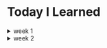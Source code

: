 # Today I Learned

<details>
<summary>week 1</summary>
  <table>
    <th>Day</th><th>Content</th><th>Keyword</th><th>Why?</th><th>Trace</th>
    <tr>
      <td>2021.02.05</td>
      <td>문제 정의</td>
      <td>프로젝트 틀 잡기</td>
      <td>정리 및 문서화</td>
      <td></td>
    </tr>
    <tr>
      <td>2021.02.06</td>
      <td>채팅 서버 구현 방식 공부</td>
      <td>SSE, WebsSocket</td>
      <td>채팅 서버 구현을 위한 방법 찾기</td>
      <td></td>
    </tr>
    <tr>
      <td>2021.02.07</td>
      <td>SSE로 구현</td>
      <td>WebFlux, SSE</td>
      <td>SSE vs WebSocket 비교</td>
      <td>
        <a target='_blank' href="https://github.com/Pawer0223/study_codes/tree/main/flux_example">link1</a>, 
        <a target='_blank' href="https://github.com/Pawer0223/study_codes/tree/main/simple_webflux">link2</a>, 
        <a target='_blank' href="https://github.com/Pawer0223/study_codes/tree/main/using_reactive_streams">link3</a>
      </td>
    </tr>
    <tr>
      <td>2021.02.08</td>
      <td>WebSocket 구현</td>
      <td>WebSocket, sockJS, Stomp</td>
      <td>SSE vs WebSocket 비교</td>
      <td>
        <a target='_blank' href="https://github.com/Pawer0223/study_codes/tree/main/websocket_practice">link1</a>
      </td>
    </tr>
    <tr>
      <td>2021.02.09</td>
      <td>Reactive Programming 공부하기</td>
      <td>Iterable, Observable, Observer, Reactive Streams, Subscription</td>
      <td>webflux 적용 시 기본개념의 부족함을 느낌</td>
      <td>
        <a target='_blank' href="https://github.com/Pawer0223/study_codes/tree/main/reactive_programming">link1</a>
      </td>
    </tr>
    <tr>
      <td>2021.02.10</td>
      <td>Reactive Programming 공부하기(2)</td>
      <td>Operator</td>
      <td>webflux 이해하기</td>
      <td>
        <a target='_blank' href="https://github.com/Pawer0223/study_codes/blob/main/reactive_programming/readme.md#operators">link1</a>
      </td>
    </tr>
    <tr>
      <td>2021.02.11</td>
      <td>Reactive Programming 공부하기(3)</td>
      <td>Scheduler, ... </td>
      <td>webflux 이해하기</td>
      <td>
        <a target='_blank' href="https://github.com/Pawer0223/study_codes/blob/main/reactive_programming/readme.md#operators">link1</a>
      </td>
    </tr>
    <tr>
      <td>2021.02.12</td>
      <td>Chating Server Architecture</td>
      <td>Asynchronus, WorkThread, DefeeredResult Queue, Emitter</td>
      <td>
        <li>아, 근데 사실 왜 비동기로 처리하는게 좋은건지.. 제대로 이해를 못하고 있다..</li>
        <li>Netty를 사용하려는 이유: 네트워크에 대한 처리는 서버에 최대한 맡기고, 최대한 비즈니스로직에 집중하자.</li>
      </td>
      <td>
        <a target='_blank' href="https://github.com/Pawer0223/han_demand/blob/main/record/Netty%26Tomcat.md">link1</a>
      </td>
    </tr>
    <tr>
      <td>2021.02.13</td>
      <td>Reactive Programming 공부하기</td>
      <td>CompletableFuture, ... </td>
      <td>
        다시 webflux 이해하기
      </td>
      <td>
        <a target='_blank' href="https://github.com/Pawer0223/study_codes/blob/main/reactive_programming/record/WebFlux.md">link1</a>
      </td>
    </tr>
  </table>
</details>

<details>
<summary>week 2</summary>
  <table>
    <th>Day</th><th>Content</th><th>Keyword</th><th>Why?</th><th>Trace</th>
    <tr>
      <td>2021.02.14</td>
      <td>MongoDB 걷어내기</td>
      <td></td>
      <td>비동기 DB 사용 -> 컬렉션 사용으로 변경하기</td>
      <td></td>
    </tr>
    <tr>
      <td>2021.02.15</td>
      <td>MongoDB 걷어내기</td>
      <td>tailable</td>
      <td>비동기 DB 사용 -> 컬렉션 사용으로 변경하기</td>
      <td><a target='_blank' href="https://github.com/Pawer0223/han_demand/tree/main/record/RemoveMongo.md">link1</a></td>
    </tr>
  </table>
</details>

